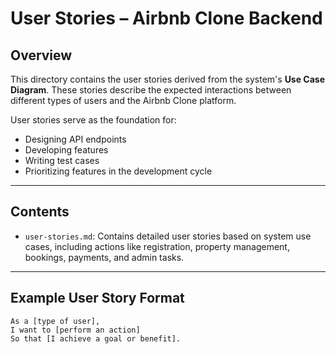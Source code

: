 # User Stories – Airbnb Clone Backend

## Overview

This directory contains the user stories derived from the system's **Use Case Diagram**. These stories describe the expected interactions between different types of users and the Airbnb Clone platform.

User stories serve as the foundation for:
- Designing API endpoints
- Developing features
- Writing test cases
- Prioritizing features in the development cycle

---

## Contents

- `user-stories.md`: Contains detailed user stories based on system use cases, including actions like registration, property management, bookings, payments, and admin tasks.

---

## Example User Story Format

```text
As a [type of user],
I want to [perform an action]
So that [I achieve a goal or benefit].
